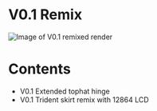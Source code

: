 # V0.1 Remix

![Image of V0.1 remixed render](v0.1_remix_render.png)

# Contents

* V0.1 Extended tophat hinge
* V0.1 Trident skirt remix with 12864 LCD
